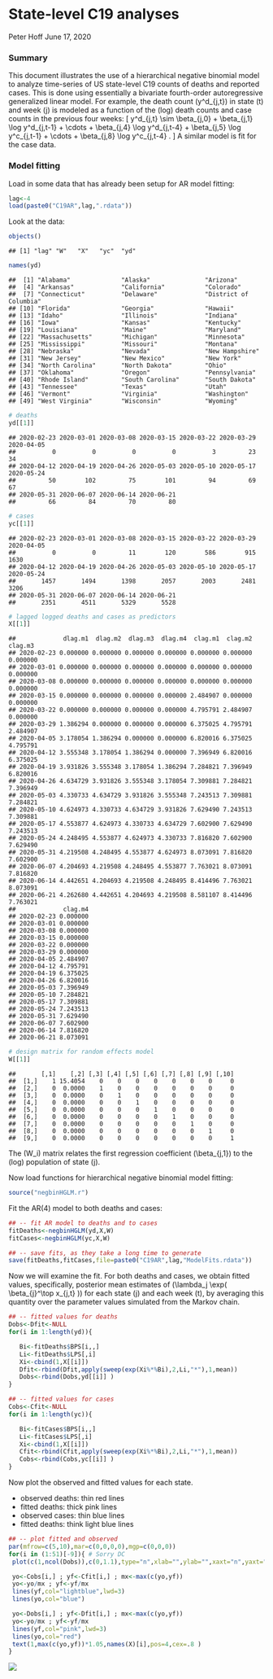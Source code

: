 State-level C19 analyses
================
Peter Hoff
June 17, 2020

### Summary

This document illustrates the use of a hierarchical negative binomial
model to analyze time-series of US state-level C19 counts of deaths and
reported cases. This is done using essentially a bivariate fourth-order
autoregressive generalized linear model. For example, the death count
\(y^d_{j,t}\) in state \(t\) and week \(j\) is modeled as a function of
the (log) death counts and case counts in the previous four weeks: \[
 y^d_{j,t}  \sim   \beta_{j,0} + \beta_{j,1} \log y^d_{j,t-1} + \cdots +
       \beta_{j,4} \log y^d_{j,t-4}  + 
         \beta_{j,5} \log y^c_{j,t-1} + \cdots +
       \beta_{j,8} \log y^c_{j,t-4} .
\] A similar model is fit for the case data.

### Model fitting

Load in some data that has already been setup for AR model fitting:

``` r
lag<-4
load(paste0("C19AR",lag,".rdata")) 
```

Look at the data:

``` r
objects()
```

    ## [1] "lag" "W"   "X"   "yc"  "yd"

``` r
names(yd) 
```

    ##  [1] "Alabama"              "Alaska"               "Arizona"             
    ##  [4] "Arkansas"             "California"           "Colorado"            
    ##  [7] "Connecticut"          "Delaware"             "District of Columbia"
    ## [10] "Florida"              "Georgia"              "Hawaii"              
    ## [13] "Idaho"                "Illinois"             "Indiana"             
    ## [16] "Iowa"                 "Kansas"               "Kentucky"            
    ## [19] "Louisiana"            "Maine"                "Maryland"            
    ## [22] "Massachusetts"        "Michigan"             "Minnesota"           
    ## [25] "Mississippi"          "Missouri"             "Montana"             
    ## [28] "Nebraska"             "Nevada"               "New Hampshire"       
    ## [31] "New Jersey"           "New Mexico"           "New York"            
    ## [34] "North Carolina"       "North Dakota"         "Ohio"                
    ## [37] "Oklahoma"             "Oregon"               "Pennsylvania"        
    ## [40] "Rhode Island"         "South Carolina"       "South Dakota"        
    ## [43] "Tennessee"            "Texas"                "Utah"                
    ## [46] "Vermont"              "Virginia"             "Washington"          
    ## [49] "West Virginia"        "Wisconsin"            "Wyoming"

``` r
# deaths 
yd[[1]]
```

    ## 2020-02-23 2020-03-01 2020-03-08 2020-03-15 2020-03-22 2020-03-29 2020-04-05 
    ##          0          0          0          0          3         23         34 
    ## 2020-04-12 2020-04-19 2020-04-26 2020-05-03 2020-05-10 2020-05-17 2020-05-24 
    ##         50        102         75        101         94         69         67 
    ## 2020-05-31 2020-06-07 2020-06-14 2020-06-21 
    ##         66         84         70         80

``` r
# cases 
yc[[1]]
```

    ## 2020-02-23 2020-03-01 2020-03-08 2020-03-15 2020-03-22 2020-03-29 2020-04-05 
    ##          0          0         11        120        586        915       1630 
    ## 2020-04-12 2020-04-19 2020-04-26 2020-05-03 2020-05-10 2020-05-17 2020-05-24 
    ##       1457       1494       1398       2057       2003       2481       3206 
    ## 2020-05-31 2020-06-07 2020-06-14 2020-06-21 
    ##       2351       4511       5329       5528

``` r
# lagged logged deaths and cases as predictors 
X[[1]] 
```

    ##             dlag.m1  dlag.m2  dlag.m3  dlag.m4  clag.m1  clag.m2  clag.m3
    ## 2020-02-23 0.000000 0.000000 0.000000 0.000000 0.000000 0.000000 0.000000
    ## 2020-03-01 0.000000 0.000000 0.000000 0.000000 0.000000 0.000000 0.000000
    ## 2020-03-08 0.000000 0.000000 0.000000 0.000000 0.000000 0.000000 0.000000
    ## 2020-03-15 0.000000 0.000000 0.000000 0.000000 2.484907 0.000000 0.000000
    ## 2020-03-22 0.000000 0.000000 0.000000 0.000000 4.795791 2.484907 0.000000
    ## 2020-03-29 1.386294 0.000000 0.000000 0.000000 6.375025 4.795791 2.484907
    ## 2020-04-05 3.178054 1.386294 0.000000 0.000000 6.820016 6.375025 4.795791
    ## 2020-04-12 3.555348 3.178054 1.386294 0.000000 7.396949 6.820016 6.375025
    ## 2020-04-19 3.931826 3.555348 3.178054 1.386294 7.284821 7.396949 6.820016
    ## 2020-04-26 4.634729 3.931826 3.555348 3.178054 7.309881 7.284821 7.396949
    ## 2020-05-03 4.330733 4.634729 3.931826 3.555348 7.243513 7.309881 7.284821
    ## 2020-05-10 4.624973 4.330733 4.634729 3.931826 7.629490 7.243513 7.309881
    ## 2020-05-17 4.553877 4.624973 4.330733 4.634729 7.602900 7.629490 7.243513
    ## 2020-05-24 4.248495 4.553877 4.624973 4.330733 7.816820 7.602900 7.629490
    ## 2020-05-31 4.219508 4.248495 4.553877 4.624973 8.073091 7.816820 7.602900
    ## 2020-06-07 4.204693 4.219508 4.248495 4.553877 7.763021 8.073091 7.816820
    ## 2020-06-14 4.442651 4.204693 4.219508 4.248495 8.414496 7.763021 8.073091
    ## 2020-06-21 4.262680 4.442651 4.204693 4.219508 8.581107 8.414496 7.763021
    ##             clag.m4
    ## 2020-02-23 0.000000
    ## 2020-03-01 0.000000
    ## 2020-03-08 0.000000
    ## 2020-03-15 0.000000
    ## 2020-03-22 0.000000
    ## 2020-03-29 0.000000
    ## 2020-04-05 2.484907
    ## 2020-04-12 4.795791
    ## 2020-04-19 6.375025
    ## 2020-04-26 6.820016
    ## 2020-05-03 7.396949
    ## 2020-05-10 7.284821
    ## 2020-05-17 7.309881
    ## 2020-05-24 7.243513
    ## 2020-05-31 7.629490
    ## 2020-06-07 7.602900
    ## 2020-06-14 7.816820
    ## 2020-06-21 8.073091

``` r
# design matrix for random effects model
W[[1]]
```

    ##       [,1]    [,2] [,3] [,4] [,5] [,6] [,7] [,8] [,9] [,10]
    ##  [1,]    1 15.4054    0    0    0    0    0    0    0     0
    ##  [2,]    0  0.0000    1    0    0    0    0    0    0     0
    ##  [3,]    0  0.0000    0    1    0    0    0    0    0     0
    ##  [4,]    0  0.0000    0    0    1    0    0    0    0     0
    ##  [5,]    0  0.0000    0    0    0    1    0    0    0     0
    ##  [6,]    0  0.0000    0    0    0    0    1    0    0     0
    ##  [7,]    0  0.0000    0    0    0    0    0    1    0     0
    ##  [8,]    0  0.0000    0    0    0    0    0    0    1     0
    ##  [9,]    0  0.0000    0    0    0    0    0    0    0     1

The \(W_i\) matrix relates the first regression coefficient
\(\beta_{j,1}\) to the (log) population of state \(j\).

Now load functions for hierarchical negative binomial model fitting:

``` r
source("negbinHGLM.r") 
```

Fit the AR(4) model to both deaths and cases:

``` r
## -- fit AR model to deaths and to cases
fitDeaths<-negbinHGLM(yd,X,W)
fitCases<-negbinHGLM(yc,X,W) 

## -- save fits, as they take a long time to generate
save(fitDeaths,fitCases,file=paste0("C19AR",lag,"ModelFits.rdata"))
```

Now we will examine the fit. For both deaths and cases, we obtain fitted
values, specifically, posterior mean estimates of
\(\lambda_j \exp( \beta_{j}^\top x_{j,t} )\) for each state \(j\) and
each week \(t\), by averaging this quantity over the parameter values
simulated from the Markov chain.

``` r
## -- fitted values for deaths
Dobs<-Dfit<-NULL
for(i in 1:length(yd)){

   Bi<-fitDeaths$BPS[i,,]
   Li<-fitDeaths$LPS[,i]
   Xi<-cbind(1,X[[i]])
   Dfit<-rbind(Dfit,apply(sweep(exp(Xi%*%Bi),2,Li,"*"),1,mean))
   Dobs<-rbind(Dobs,yd[[i]] )
}

## -- fitted values for cases
Cobs<-Cfit<-NULL
for(i in 1:length(yc)){

   Bi<-fitCases$BPS[i,,]
   Li<-fitCases$LPS[,i]
   Xi<-cbind(1,X[[i]])
   Cfit<-rbind(Cfit,apply(sweep(exp(Xi%*%Bi),2,Li,"*"),1,mean))
   Cobs<-rbind(Cobs,yc[[i]] )
}
```

Now plot the observed and fitted values for each state.

  - observed deaths: thin red lines
  - fitted deaths: thick pink lines
  - observed cases: thin blue lines
  - fitted deaths: think light blue lines

<!-- end list -->

``` r
## -- plot fitted and observed
par(mfrow=c(5,10),mar=c(0,0,0,0),mgp=c(0,0,0))
for(i in (1:51)[-9]){ # Sorry DC
 plot(c(1,ncol(Dobs)),c(0,1.1),type="n",xlab="",ylab="",xaxt="n",yaxt="n")

 yo<-Cobs[i,] ; yf<-Cfit[i,] ; mx<-max(c(yo,yf)) 
 yo<-yo/mx ; yf<-yf/mx  
 lines(yf,col="lightblue",lwd=3)
 lines(yo,col="blue") 

 yo<-Dobs[i,] ; yf<-Dfit[i,] ; mx<-max(c(yo,yf)) 
 yo<-yo/mx ; yf<-yf/mx 
 lines(yf,col="pink",lwd=3)
 lines(yo,col="red")  
 text(1,max(c(yo,yf))*1.05,names(X)[i],pos=4,cex=.8 ) 
}
```

![](C19ARModelFitting_files/figure-gfm/unnamed-chunk-7-1.png)<!-- -->
